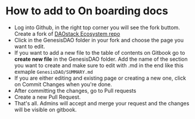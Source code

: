 # How to add to On boarding docs

- Log into Github, in the right top corner you will see the fork buttom. Create a fork of [DAOstack Ecosystem repo](https://github.com/daostack/Ecosystem)
- Click in the GenesisDAO folder in your fork and choose the page you want to edit.
- If you want to add a new file to the table of contents on Gitbook go to **create new file** in the GenesisDAO folder. Add the name of the section you want to create and make sure to edit with .md in the end like this exmaple `GenesisDAO/SUMMARY.md` 
- If you are either editing and existing page or creating a new one, click on Commit Changes when you're done.
- After committing the changes, go to Pull requests
- Create a new Pull Request. 
- That's all. Admins will accept and merge your request and the changes will be visible on gitbook. 

